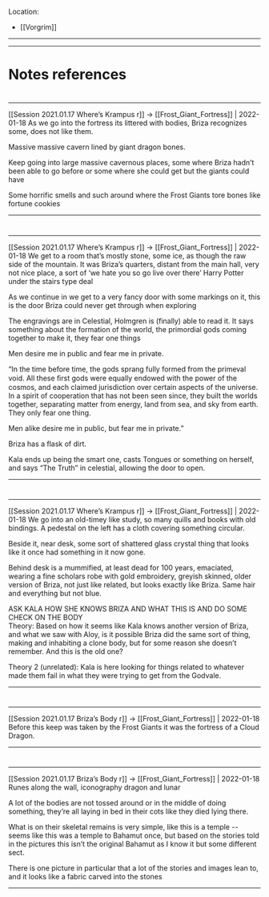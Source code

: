 Location:

- [[Vorgrim]]

---
---
# Notes references

#
---

[[Session 2021.01.17 Where’s Krampus r]] -> [[Frost_Giant_Fortress]] | 2022-01-18
As we go into the fortress its littered with bodies, Briza recognizes some, does not like them.

Massive massive cavern lined by giant dragon bones.

Keep going into large massive cavernous places, some where Briza hadn’t been able to go before or some where she could get but the giants could have

Some horrific smells and such around where the Frost Giants tore bones like fortune cookies

---


#
---

[[Session 2021.01.17 Where’s Krampus r]] -> [[Frost_Giant_Fortress]] | 2022-01-18
We get to a room that’s mostly stone, some ice, as though the raw side of the mountain. It was Briza’s quarters, distant from the main hall, very not nice place, a sort of ‘we hate you so go live over there’ Harry Potter under the stairs type deal

  

  

As we continue in we get to a very fancy door with some markings on it, this is the door Briza could never get through when exploring

  

The engravings are in Celestial, Holmgren is (finally) able to read it. It says something about the formation of the world, the primordial gods coming together to make it, they fear one things

Men desire me in public and fear me in private.

  

“In the time before time, the gods sprang fully formed from the primeval void. All these ﬁrst gods were equally endowed with the power of the cosmos, and each claimed jurisdiction over certain aspects of the universe. In a spirit of cooperation that has not been seen since, they built the worlds together, separating matter from energy, land from sea, and sky from earth. They only fear one thing.

Men alike desire me in public, but fear me in private.”

  

Briza has a flask of dirt.

  

Kala ends up being the smart one, casts Tongues or something on herself, and says “The Truth” in celestial, allowing the door to open.

---


#
---

[[Session 2021.01.17 Where’s Krampus r]] -> [[Frost_Giant_Fortress]] | 2022-01-18
We go into an old-timey like study, so many quills and books with old bindings. A pedestal on the left has a cloth covering something circular.

Beside it, near desk, some sort of shattered glass crystal thing that looks like it once had something in it now gone.

  

Behind desk is a mummified, at least dead for 100 years, emaciated, wearing a fine scholars robe with gold embroidery, greyish skinned, older version of Briza, not just like related, but looks exactly like Briza. Same hair and everything but not blue.

ASK KALA HOW SHE KNOWS BRIZA AND WHAT THIS IS AND DO SOME CHECK ON THE BODY  
Theory: Based on how it seems like Kala knows another version of Briza, and what we saw with Aloy, is it possible Briza did the same sort of thing, making and inhabiting a clone body, but for some reason she doesn’t remember. And this is the old one?

Theory 2 (unrelated): Kala is here looking for things related to whatever made them fail in what they were trying to get from the Godvale.

---


#
---

[[Session 2021.01.17 Briza’s Body r]] -> [[Frost_Giant_Fortress]] | 2022-01-18
Before this keep was taken by the Frost Giants it was the fortress of a Cloud Dragon.

---


#
---

[[Session 2021.01.17 Briza’s Body r]] -> [[Frost_Giant_Fortress]] | 2022-01-18
Runes along the wall, iconography dragon and lunar

A lot of the bodies are not tossed around or in the middle of doing something, they’re all laying in bed in their cots like they died lying there.

What is on their skeletal remains is very simple, like this is a temple -- seems like this was a temple to Bahamut once, but based on the stories told in the pictures this isn’t the original Bahamut as I know it but some different sect.

There is one picture in particular that a lot of the stories and images lean to, and it looks like a fabric carved into the stones

---

